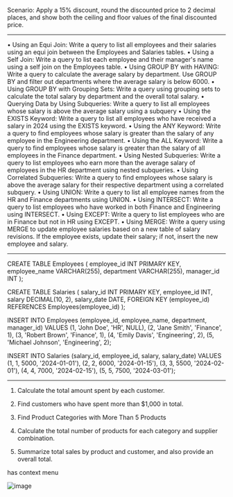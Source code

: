 Scenario: Apply a 15% discount, round the discounted price to 2 decimal places, and show both the ceiling and floor values of the final discounted price.

---

•  Using an Equi Join:
Write a query to list all employees and their salaries using an equi join between the Employees and Salaries tables.
•  Using a Self Join:
Write a query to list each employee and their manager's name using a self join on the Employees table.
•  Using GROUP BY with HAVING:
Write a query to calculate the average salary by department. Use GROUP BY and filter out departments where the average salary is below 6000.
•  Using GROUP BY with Grouping Sets:
Write a query using grouping sets to calculate the total salary by department and the overall total salary.
•  Querying Data by Using Subqueries:
Write a query to list all employees whose salary is above the average salary using a subquery
•  Using the EXISTS Keyword:
Write a query to list all employees who have received a salary in 2024 using the EXISTS keyword.
•  Using the ANY Keyword:
Write a query to find employees whose salary is greater than the salary of any employee in the Engineering department.
•  Using the ALL Keyword:
Write a query to find employees whose salary is greater than the salary of all employees in the Finance department.
•  Using Nested Subqueries:
Write a query to list employees who earn more than the average salary of employees in the HR department using nested subqueries.
•  Using Correlated Subqueries:
Write a query to find employees whose salary is above the average salary for their respective department using a correlated subquery.
•  Using UNION:
Write a query to list all employee names from the HR and Finance departments using UNION.
•  Using INTERSECT:
Write a query to list employees who have worked in both Finance and Engineering using INTERSECT.
•  Using EXCEPT:
Write a query to list employees who are in Finance but not in HR using EXCEPT.
•  Using MERGE:
Write a query using MERGE to update employee salaries based on a new table of salary revisions. If the employee exists, update their salary; if not, insert the new employee and salary.

---

CREATE TABLE Employees (
    employee_id INT PRIMARY KEY,
    employee_name VARCHAR(255),
    department VARCHAR(255),
    manager_id INT
);

CREATE TABLE Salaries (
    salary_id INT PRIMARY KEY,
    employee_id INT,
    salary DECIMAL(10, 2),
    salary_date DATE,
    FOREIGN KEY (employee_id) REFERENCES Employees(employee_id)
);



INSERT INTO Employees (employee_id, employee_name, department, manager_id) VALUES
(1, 'John Doe', 'HR', NULL),
(2, 'Jane Smith', 'Finance', 1),
(3, 'Robert Brown', 'Finance', 1),
(4, 'Emily Davis', 'Engineering', 2),
(5, 'Michael Johnson', 'Engineering', 2);

INSERT INTO Salaries (salary_id, employee_id, salary, salary_date) VALUES
(1, 1, 5000, '2024-01-01'),
(2, 2, 6000, '2024-01-15'),
(3, 3, 5500, '2024-02-01'),
(4, 4, 7000, '2024-02-15'),
(5, 5, 7500, '2024-03-01');


----

1. Calculate the total amount spent by each customer.
 
2. Find customers who have spent more than $1,000 in total.
 
3. Find Product Categories with More Than 5 Products
 
4. Calculate the total number of products for each category and supplier combination.
 
5. Summarize total sales by product and customer, and also provide an overall total.
 
 
has context menu

![image](https://github.com/user-attachments/assets/010ca5a8-d599-4247-a343-fe4501f30a8f)
